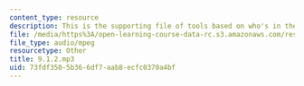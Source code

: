 ```yaml
---
content_type: resource
description: This is the supporting file of tools based on who's in the photo.
file: /media/https%3A/open-learning-course-data-rc.s3.amazonaws.com/res-21g-003-learning-chinese-a-foundation-course-in-mandarin-spring-2011/73fdf3505b366df7aab8ecfc0370a4bf_9.1.2.mp3
file_type: audio/mpeg
resourcetype: Other
title: 9.1.2.mp3
uid: 73fdf350-5b36-6df7-aab8-ecfc0370a4bf
---
```


